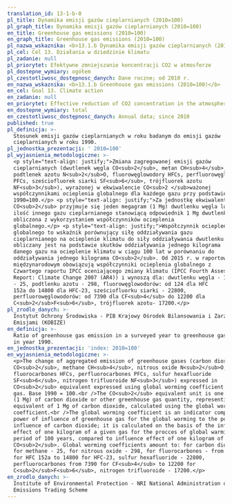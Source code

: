 ```yaml
---
translation_id: 13-1-b-0
pl_title: Dynamika emisji gazów cieplarnianych (2010=100)
pl_graph_title: Dynamika emisji gazów cieplarnianych (2010=100)
en_title: Greenhouse gas emissions (2010=100)
en_graph_title: Greenhouse gas emissions (2010=100)
pl_nazwa_wskaznika: <b>13.1.b Dynamika emisji gazów cieplarnianych (2010=100)</b>
pl_cel: Cel 13. Działania w dziedzinie klimatu
pl_zadanie: null
pl_priorytet: Efektywne zmniejszanie koncentracji CO2 w atmosferze
pl_dostepne_wymiary: ogółem
pl_czestotliwosc_dostępnosc_danych: Dane roczne; od 2010 r.
en_nazwa_wskaznika: <b>13.1.b Greenhouse gas emissions (2010=100)</b>
en_cel: Goal 13. Climate action
en_zadanie: null
en_priorytet: Effective reduction of CO2 concentration in the atmosphere
en_dostepne_wymiary: total
en_czestotliwosc_dostępnosc_danych: Annual data; since 2010
published: true
pl_definicja: >-
  Stosunek emisji gazów cieplarnianych w roku badanym do emisji gazów
  cieplarnianych w roku 1990.
pl_jednostka_prezentacji: ' 2010=100'
pl_wyjasnienia_metodologiczne: >-
  <p style="text-align: justify;">Zmiana zagregowanej emisji gazów
  cieplarnianych (dwutlenek węgla CO<sub>2</sub>, metan CH<sub>4</sub>,
  podtlenek azotu N<sub>2</sub>O, fluorowęglowodory HFCs, perfluorowęglowodory
  PFCs, sześciofluorek siarki SF<sub>6</sub>, trójfluorek azotu
  NF<sub>3</sub>), wyrażonej w ekwiwalencie CO<sub>2 </sub>ważonej
  współczynnikami ocieplenia globalnego dla każdego gazu przy podstawie
  1990=100.</p> <p style="text-align: justify;">Za jednostkę ekwiwalentu
  CO<sub>2</sub> przyjmuje się jeden megagram (1 Mg) dwutlenku węgla lub
  ilość innego gazu cieplarnianego stanowiącą odpowiednik 1 Mg dwutlenku węgla,
  obliczona z wykorzystaniem współczynników ocieplenia
  globalnego.</p> <p style="text-align: justify;">Współczynnik ocieplenia
  globalnego to wskaźnik porównujący siłę oddziaływania gazu
  cieplarnianego na ocieplenie klimatu do siły oddziaływania dwutlenku węgla;
  obliczany jest na podstawie skutków oddziaływania jednego kilograma
  danego gazu na ocieplenie klimatu w ciągu 100 lat w porównaniu do
  oddziaływania jednego kilograma CO<sub>2</sub>. Od 2015 r. w raportowaniu
  międzynarodowym obowiązują współczynniki ocieplenia globalnego z
  Czwartego raportu IPCC oceniającego zmiany klimatu (IPCC Fourth Assessment
  Report: Climate Change 2007 (AR4)) i wynoszą dla: dwutlenku węgla - 1, metanu
  - 25, podtlenku azotu - 298, fluorowęglowodorów: od 124 dla HFC
  152a do 14800 dla HFC-23, sześciofluorku siarki - 22800,
  perfluorowęglowodorów: od 7390 dla CF<sub>4</sub> do 12200 dla
  C<sub>2</sub>F<sub>6</sub>, trójfluorek azotu- 17200.</p>
pl_zrodlo_danych: >-
  Instytut Ochrony Środowiska - PIB Krajowy Ośrodek Bilansowania i Zarządzania
  Emisjami (KOBIZE)
en_definicja: >-
  Ratio of greenhouse gas emission in a surveyed year to greenhouse gas emission
  in year 1990.
en_jednostka_prezentacji: 'index: 2010=100'
en_wyjasnienia_metodologiczne: >-
  <p>The change of aggregated emission of greenhouse gases (carbon dioxide
  CO<sub>2</sub>, methane CH<sub>4</sub>, nitrous oxide N<sub>2</sub>O,
  fluorocarbones HFCs, perfluorocarbones PFCs, sulfur hexafluoride
  SF<sub>6</sub>, nitrogen trifluoroide NF<sub>3</sub>) expressed in
  CO<sub>2</sub> equivalent expressed using global worming coefficient for each
  gas. Base 1990 = 100.<br />The CO<sub>2</sub> equivalent unit is one megagram
  (1 Mg) of carbon dioxide or other greenhouse gas quantity, representing the
  equivalent of 1 Mg of carbon dioxide, calculated using the global worming
  coefficient.<br />The global worming coefficient is an indicator comparing the
  power of influence of greenhouse gas for the global worming to the power of
  influence of carbon dioxide; it is calculated on the basis of the influence
  effect of one kilogram of a given gas for the procces of global warming in the
  period of 100 years, compared to influence effect of one kilogram of
  CO<sub>2</sub>. Global worming coefficients amount to: for carbon dioxide - 1,
  for methane - 25, for nitrous oxide - 298, for fluorocarbones - from 124
  for HFC 152a to 14800 for HFC-23, sulfur hexafluoride - 22800,
  perfluorocarbones from 7390 for CF<sub>4</sub> to 12200 for
  C<sub>2</sub>F<sub>6</sub>, nitrogen trifluoroide - 17200.</p>
en_zrodlo_danych: >-
  Institute of Environmental Protection - NRI National Administration of the
  Emissions Trading Scheme
---
```

